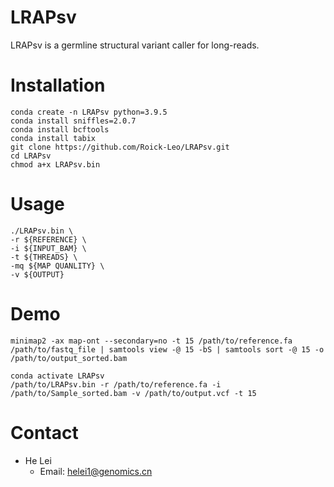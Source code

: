 # LRAPsv
LRAPsv is a germline structural variant caller for long-reads. 

# Installation
```
conda create -n LRAPsv python=3.9.5
conda install sniffles=2.0.7
conda install bcftools
conda install tabix
git clone https://github.com/Roick-Leo/LRAPsv.git
cd LRAPsv
chmod a+x LRAPsv.bin
```

# Usage
```
./LRAPsv.bin \
-r ${REFERENCE} \
-i ${INPUT_BAM} \
-t ${THREADS} \
-mq ${MAP QUANLITY} \
-v ${OUTPUT}
```

# Demo
```
minimap2 -ax map-ont --secondary=no -t 15 /path/to/reference.fa /path/to/fastq_file | samtools view -@ 15 -bS | samtools sort -@ 15 -o /path/to/output_sorted.bam

conda activate LRAPsv
/path/to/LRAPsv.bin -r /path/to/reference.fa -i /path/to/Sample_sorted.bam -v /path/to/output.vcf -t 15
```

# Contact
- He Lei
  - Email: helei1@genomics.cn